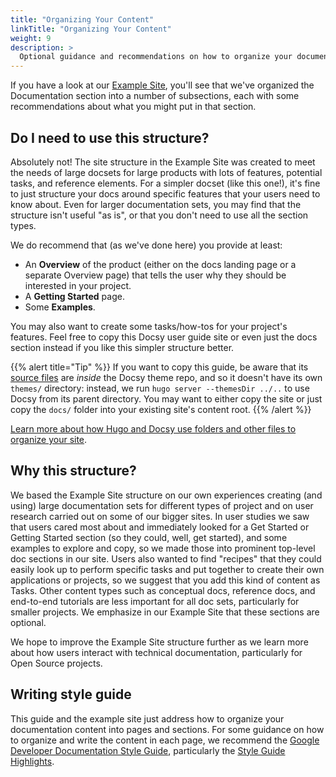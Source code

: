```yaml
---
title: "Organizing Your Content"
linkTitle: "Organizing Your Content"
weight: 9
description: >
  Optional guidance and recommendations on how to organize your documentation site.
---
```


If you have a look at our [Example Site](https://example.docsy.dev/about/), you'll see that we've organized 
the Documentation section into a number of subsections, each with some recommendations about what you might put 
in that section.

## Do I need to use this structure?

Absolutely not! The site structure in the Example Site was created to meet the needs of large docsets for large
products with lots of features, potential tasks, and reference elements. For a simpler docset (like this one!),
it's fine to just structure your docs around specific features that your users need to know about.  Even for larger
documentation sets, you may find that the structure isn't useful "as is", or that you don't need to use all the 
section types. 

We do recommend that (as we've done here) you provide at least:

* An **Overview** of the product (either on the docs landing page or a separate Overview page) that tells the user 
  why they should be interested in your project.
* A **Getting Started** page.
* Some **Examples**.

You may also want to create some tasks/how-tos for your project's features. Feel free to copy this Docsy user guide 
site or even just the docs section instead if you like this simpler structure better. 

{{% alert title="Tip" %}}
If you want to copy this guide, be aware that its [source files](https://github.com/google/docsy/tree/main/userguide) are *inside* the Docsy theme repo, and so it doesn't have its own `themes/` directory: instead, we run `hugo server --themesDir ../..` to use Docsy from its parent directory. You may want to either copy the site or just copy the `docs/` folder into your existing site's content root.
{{% /alert %}}

[Learn more about how Hugo and Docsy use folders and other files to organize your site](/docs/adding-content/content/#organizing-your-documentation).

## Why this structure?

We based the Example Site structure on our own experiences creating (and using) large documentation sets for
different types of project and on user research carried out on some of our bigger sites. In user studies we saw that 
users cared most about and immediately looked for a Get Started or Getting Started section 
(so they could, well, get started), and some examples to explore and copy, so we made those into prominent top-level doc 
sections in our site. Users also wanted to find "recipes" that they could easily look up to perform specific tasks and 
put together to create their own applications or projects, so we suggest that you add this kind of content as Tasks. 
Other content types such as conceptual docs, reference docs, and end-to-end tutorials are less important for all doc sets, 
particularly for smaller projects. We emphasize in our Example Site that these sections are optional.

We hope to improve the Example Site structure further as we learn more about how users interact with technical 
documentation, particularly for Open Source projects.

## Writing style guide

This guide and the example site just address how to organize your documentation content into pages and sections. For some guidance on how to organize and write the content in each page, we recommend the 
[Google Developer Documentation Style Guide](https://developers.google.com/style/), particularly the 
[Style Guide Highlights](https://developers.google.com/style/highlights).
